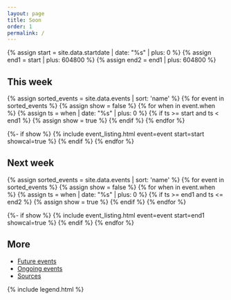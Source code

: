 ```yaml
---
layout: page
title: Soon
order: 1
permalink: /
---
```


{% assign start = site.data.startdate | date: "%s" | plus: 0 %}
{% assign end1 = start | plus: 604800 %}
{% assign end2 = end1 | plus: 604800 %}

<h2>This week</h2>
<div class="flex-order listings" id="this-week-listings">
{% assign sorted_events = site.data.events | sort: 'name' %}
{% for event in sorted_events %}
  {% assign show = false %}
  {% for when in event.when %}
    {% assign ts = when | date: "%s" | plus: 0 %}
    {% if ts >= start and ts < end1 %}
      {% assign show = true %}
    {% endif %}
  {% endfor %}
  
  {%- if show %}
    {% include event_listing.html event=event start=start showcal=true %}
  {% endif %}
{% endfor %}
</div>

<h2>Next week</h2>
<div class="flex-order listings">
{% assign sorted_events = site.data.events | sort: 'name' %}
{% for event in sorted_events %}
  {% assign show = false %}
  {% for when in event.when %}
    {% assign ts = when | date: "%s" | plus: 0 %}
    {% if ts >= end1 and ts <= end2 %}
      {% assign show = true %}
    {% endif %}
  {% endfor %}
  
  {%- if show %}
    {% include event_listing.html event=event start=end1 showcal=true %}
  {% endif %}
{% endfor %}
</div>

<script>
const thisweek_end = {{ end1 }};
const nextweek_end = {{ end2 }};
function startOfToday() {
  let now = new Date();
  let offset = now.getTimezoneOffset();
  now.setHours(0,0,0,0);
  const ts = Math.floor(now.getTime()/1000) - (offset * 60) - 1;
  return ts;
}
function fadePastEvents() {
  const now = startOfToday();
  Array.from(document.querySelectorAll('[data-dates]')).forEach(elem => {
    let whens = elem.getAttribute('data-dates')
    .trim()
    .split(' ')
    .map(s => Number(s))
    .filter(when => {
      if (when > nextweek_end) {
        // date is not in view
        return false;
      }
      if (when < now) {
        // event has passed
        return false;
      } else {
        // still time in the future
        return true;
      }
    })
    if (!whens.length) {
      elem.classList.add('finished');
    }
  })
}
fadePastEvents();
</script>

<h2>More</h2>

- <a href="{{ site.baseurl }}/all/">Future events</a>
- <a href="{{ site.baseurl }}/ongoing/">Ongoing events</a>
- <a href="{{ site.baseurl }}/sources/">Sources</a>

{% include legend.html %}
